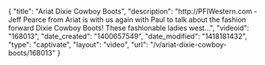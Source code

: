{
    "title": "Ariat Dixie Cowboy Boots",
    "description": "http:\/\/PFIWestern.com - Jeff Pearce from Ariat is with us again with Paul to talk about the fashion forward Dixie Cowboy Boots! These fashionable ladies west...",
    "videoid": "168013",
    "date_created": "1400657549",
    "date_modified": "1418181432",
    "type": "captivate",
    "layout": "video",
    "url": "\/v\/ariat-dixie-cowboy-boots\/168013"
}